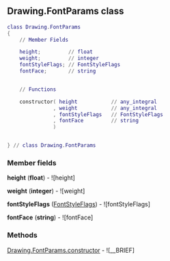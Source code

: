 ## Drawing.FontParams class


```lua
class Drawing.FontParams
{
    // Member Fields

    height;         // float
    weight;         // integer
    fontStyleFlags; // FontStyleFlags
    fontFace;       // string


    // Functions

    constructor( height           // any_integral
               , weight           // any_integral
               , fontStyleFlags   // FontStyleFlags
               , fontFace         // string
               )


} // class Drawing.FontParams
```



### Member fields

**height** (**float**) - ![height]

**weight** (**integer**) - ![weight]

**fontStyleFlags** ([FontStyleFlags](../FontStyleFlags.md)) - ![fontStyleFlags]

**fontFace** (**string**) - ![fontFace]


### Methods


[Drawing.FontParams.constructor](../Drawing/FontParams/constructor.md) - ![__BRIEF]


